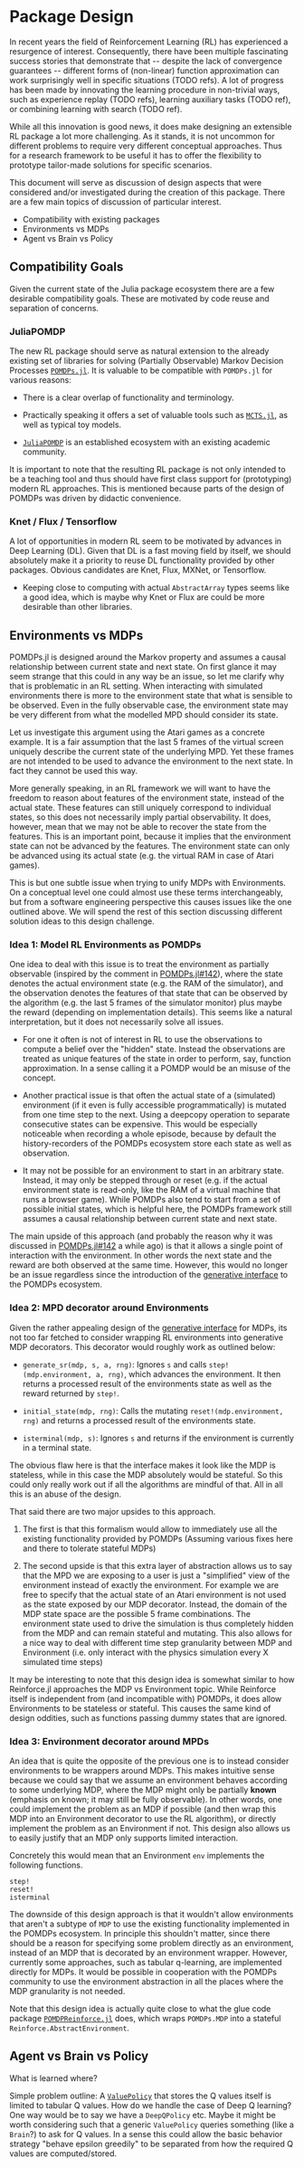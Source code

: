 # Package Design

In recent years the field of Reinforcement Learning (RL) has
experienced a resurgence of interest. Consequently, there have
been multiple fascinating success stories that demonstrate that
-- despite the lack of convergence guarantees -- different forms
of (non-linear) function approximation can work surprisingly well
in specific situations (TODO refs). A lot of progress has been
made by innovating the learning procedure in non-trivial ways,
such as experience replay (TODO refs), learning auxiliary tasks
(TODO ref), or combining learning with search (TODO ref).

While all this innovation is good news, it does make designing an
extensible RL package a lot more challenging. As it stands, it is
not uncommon for different problems to require very different
conceptual approaches. Thus for a research framework to be useful
it has to offer the flexibility to prototype tailor-made
solutions for specific scenarios.

This document will serve as discussion of design aspects that
were considered and/or investigated during the creation of this
package. There are a few main topics of discussion of particular
interest.

- Compatibility with existing packages
- Environments vs MDPs
- Agent vs Brain vs Policy

## Compatibility Goals

Given the current state of the Julia package ecosystem there are
a few desirable compatibility goals. These are motivated by code
reuse and separation of concerns.

### JuliaPOMDP

The new RL package should serve as natural extension to the
already existing set of libraries for solving (Partially
Observable) Markov Decision Processes
[`POMDPs.jl`](https://github.com/JuliaPOMDP/POMDPs.jl). It is
valuable to be compatible with `POMDPs.jl` for various reasons:

- There is a clear overlap of functionality and terminology.

- Practically speaking it offers a set of valuable tools such as
  [`MCTS.jl`](https://github.com/JuliaPOMDP/MCTS.jl), as well as
  typical toy models.

- [`JuliaPOMDP`](https://github.com/JuliaPOMDP) is an established
  ecosystem with an existing academic community.

It is important to note that the resulting RL package is not only
intended to be a teaching tool and thus should have first class
support for (prototyping) modern RL approaches. This is mentioned
because parts of the design of POMDPs was driven by didactic
convenience.

### Knet / Flux / Tensorflow

A lot of opportunities in modern RL seem to be motivated by
advances in Deep Learning (DL). Given that DL is a fast moving
field by itself, we should absolutely make it a priority to
reuse DL functionality provided by other packages. Obvious
candidates are Knet, Flux, MXNet, or Tensorflow.

- Keeping close to computing with actual `AbstractArray` types
  seems like a good idea, which is maybe why Knet or Flux are
  could be more desirable than other libraries.

## Environments vs MDPs

POMDPs.jl is designed around the Markov property and assumes a
causal relationship between current state and next state. On
first glance it may seem strange that this could in any way be an
issue, so let me clarify why that is problematic in an RL
setting. When interacting with simulated environments there is
more to the environment state that what is sensible to be
observed. Even in the fully observable case, the environment
state may be very different from what the modelled MPD should
consider its state.

Let us investigate this argument using the Atari games as a
concrete example. It is a fair assumption that the last 5 frames
of the virtual screen uniquely describe the current state of the
underlying MPD. Yet these frames are not intended to be used to
advance the environment to the next state. In fact they cannot be
used this way.

More generally speaking, in an RL framework we will want to have
the freedom to reason about features of the environment state,
instead of the actual state. These features can still uniquely
correspond to individual states, so this does not necessarily
imply partial observability. It does, however, mean that we may
not be able to recover the state from the features. This is an
important point, because it implies that the environment state
can not be advanced by the features. The environment state can
only be advanced using its actual state (e.g. the virtual RAM in
case of Atari games).

This is but one subtle issue when trying to unify MDPs with
Environments. On a conceptual level one could almost use these
terms interchangeably, but from a software engineering
perspective this causes issues like the one outlined above. We
will spend the rest of this section discussing different solution
ideas to this design challenge.

### Idea 1: Model RL Environments as POMDPs

One idea to deal with this issue is to treat the environment as
partially observable (inspired by the comment in
[POMDPs.jl#142](https://github.com/JuliaPOMDP/POMDPs.jl/issues/142#issuecomment-308507274)),
where the state denotes the actual environment state (e.g. the
RAM of the simulator), and the observation denotes the features
of that state that can be observed by the algorithm (e.g. the
last 5 frames of the simulator monitor) plus maybe the reward
(depending on implementation details). This seems like a natural
interpretation, but it does not necessarily solve all issues.

- For one it often is not of interest in RL to use the
  observations to compute a belief over the "hidden" state.
  Instead the observations are treated as unique features of the
  state in order to perform, say, function approximation. In a
  sense calling it a POMDP would be an misuse of the concept.

- Another practical issue is that often the actual state of a
  (simulated) environment (if it even is fully accessible
  programmatically) is mutated from one time step to the next.
  Using a deepcopy operation to separate consecutive states can
  be expensive. This would be especially noticeable when
  recording a whole episode, because by default the
  history-recorders of the POMDPs ecosystem store each state as
  well as observation.

- It may not be possible for an environment to start in an
  arbitrary state. Instead, it may only be stepped through or
  reset (e.g. if the actual environment state is read-only, like
  the RAM of a virtual machine that runs a browser game). While
  POMDPs also tend to start from a set of possible initial
  states, which is helpful here, the POMDPs framework still
  assumes a causal relationship between current state and next
  state.

The main upside of this approach (and probably the reason why it
was discussed in
[POMDPs.jl#142](https://github.com/JuliaPOMDP/POMDPs.jl/issues/142#issuecomment-308507274)
a while ago) is that it allows a single point of interaction with
the environment. In other words the next state and the reward are
both observed at the same time. However, this would no longer be
an issue regardless since the introduction of the [generative
interface](http://juliapomdp.github.io/POMDPs.jl/latest/generative/)
to the POMDPs ecosystem.

### Idea 2: MPD decorator around Environments

Given the rather appealing design of the [generative
interface](http://juliapomdp.github.io/POMDPs.jl/latest/generative/)
for MDPs, its not too far fetched to consider wrapping RL
environments into generative MDP decorators. This decorator would
roughly work as outlined below:

- `generate_sr(mdp, s, a, rng)`: Ignores `s` and
  calls `step!(mdp.environment, a, rng)`, which advances the
  environment. It then returns a processed result of the
  environments state as well as the reward returned by `step!`.

- `initial_state(mdp, rng)`: Calls the mutating
  `reset!(mdp.environment, rng)` and returns a processed result
  of the environments state.

- `isterminal(mdp, s)`: Ignores `s` and returns if
  the environment is currently in a terminal state.

The obvious flaw here is that the interface makes it look like
the MDP is stateless, while in this case the MDP absolutely would
be stateful. So this could only really work out if all the
algorithms are mindful of that. All in all this is an abuse of
the design.

That said there are two major upsides to this approach.

1. The first is that this formalism would allow to immediately
   use all the existing functionality provided by POMDPs
   (Assuming various fixes here and there to tolerate stateful
   MDPs)

2. The second upside is that this extra layer of abstraction
   allows us to say that the MPD we are exposing to a user is
   just a "simplified" view of the environment instead of exactly
   the environment. For example we are free to specify that the
   actual state of an Atari environment is not used as the state
   exposed by our MDP decorator. Instead, the domain of the MDP
   state space are the possible 5 frame combinations. The
   environment state used to drive the simulation is thus
   completely hidden from the MDP and can remain stateful and
   mutating. This also allows for a nice way to deal with
   different time step granularity between MDP and Environment
   (i.e. only interact with the physics simulation every X
   simulated time steps)

It may be interesting to note that this design idea is somewhat
similar to how Reinforce.jl approaches the MDP vs Environment
topic. While Reinforce itself is independent from (and
incompatible with) POMDPs, it does allow Environments to be
stateless or stateful. This causes the same kind of design
oddities, such as functions passing dummy states that are
ignored.

### Idea 3: Environment decorator around MPDs

An idea that is quite the opposite of the previous one is to
instead consider environments to be wrappers around MDPs. This
makes intuitive sense because we could say that we assume an
environment behaves according to some underlying MDP, where the
MDP might only be partially **known** (emphasis on known; it may
still be fully observable). In other words, one could implement
the problem as an MDP if possible (and then wrap this MDP into an
Environment decorator to use the RL algorithm), or directly
implement the problem as an Environment if not. This design also
allows us to easily justify that an MDP only supports limited
interaction.

Concretely this would mean that an Environment `env` implements
the following functions.

```@docs
step!
reset!
isterminal
```

The downside of this design approach is that it wouldn't allow
environments that aren't a subtype of `MDP` to use the existing
functionality implemented in the POMDPs ecosystem. In principle
this shouldn't matter, since there should be a reason for
specifying some problem directly as an environment, instead of an
MDP that is decorated by an environment wrapper. However,
currently some approaches, such as tabular q-learning, are
implemented directly for MDPs. It would be possible in
cooperation with the POMDPs community to use the environment
abstraction in all the places where the MDP granularity is not
needed.

Note that this design idea is actually quite close to what the
glue code package
[`POMDPReinforce.jl`](https://github.com/JuliaPOMDP/POMDPReinforce.jl)
does, which wraps `POMDPs.MDP` into a stateful
`Reinforce.AbstractEnvironment`.

## Agent vs Brain vs Policy

What is learned where?

Simple problem outline: A
[`ValuePolicy`](https://github.com/JuliaPOMDP/POMDPToolbox.jl/blob/master/src/policies/vector.jl#L31-L48)
that stores the Q values itself is limited to tabular Q values.
How do we handle the case of Deep Q learning? One way would be to
say we have a `DeepQPolicy` etc. Maybe it might be worth
considering such that a generic `ValuePolicy` queries something
(like a `Brain`?) to ask for Q values. In a sense this could
allow the basic behavior strategy "behave epsilon greedily" to be
separated from how the required Q values are computed/stored.
